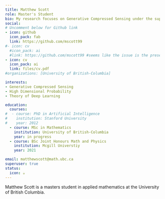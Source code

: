 ```yaml
---
title: Matthew Scott
role: Master's Student
bio: My research focuses on Generative Compressed Sensing under the supervision of Prof. Yaniv Plan and Prof. Ozgur Yilmaz.
social: 
# Uncomment below for Github link
- icon: github
  icon_pack: fab
  link: https://github.com/mscott99
#- icon: cv
  #icon_pack: ai
  #link: https://github.com/mscott99 #seems like the issue is the presence of the icon
- icon: cv
  icon_pack: ai
  link: files/cv.pdf
#organizations: [University of British-Columbia]

interests:
- Generative Compressed Sensing
- High Dimensional Probability
- Theory of Deep Learning

education:
  courses:
#  - course: PhD in Artificial Intelligence
#    institution: Stanford University
#    year: 2012
  - course: MSc in Mathematics
    institution: University of British-Columbia
    year: in progress
  - course: BSc Joint Honours Math and Physics
    institution: Mcgill Universtiy
    year: 2021 

email: matthewscott@math.ubc.ca
superuser: true
status:
  icon: ☕️
---
```

Matthew Scott is a masters student in applied mathematics at the University of British Columbia.
